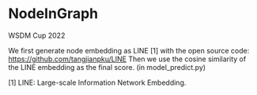 # NodeInGraph
WSDM Cup 2022

We first generate node embedding as LINE [1] with the open source code: https://github.com/tangjianpku/LINE
Then we use the cosine similarity of the LINE embedding as the final score. (in model_predict.py)


[1] LINE: Large-scale Information Network Embedding.
